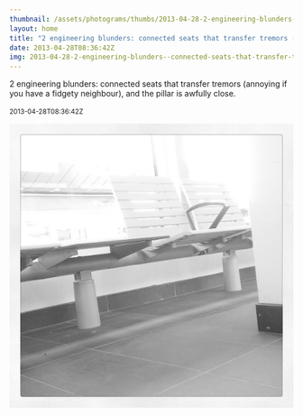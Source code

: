 ```yaml
---
thumbnail: /assets/photograms/thumbs/2013-04-28-2-engineering-blunders--connected-seats-that-transfer-tremors--annoying-if-you-have-a-fidgety-neighbour---and-the-pillar-is-awfully-close-.png
layout: home
title: "2 engineering blunders: connected seats that transfer tremors (annoying if you have a fidgety neighbour), and the pillar is awfully close."
date: 2013-04-28T08:36:42Z
img: 2013-04-28-2-engineering-blunders--connected-seats-that-transfer-tremors--annoying-if-you-have-a-fidgety-neighbour---and-the-pillar-is-awfully-close-.jpg
---
```


2 engineering blunders: connected seats that transfer tremors (annoying if you have a fidgety neighbour), and the pillar is awfully close.

<small>2013-04-28T08:36:42Z</small>

![2 engineering blunders: connected seats that transfer tremors (annoying if you have a fidgety neighbour), and the pillar is awfully close.](/assets/photograms/original/2013-04-28-2-engineering-blunders--connected-seats-that-transfer-tremors--annoying-if-you-have-a-fidgety-neighbour---and-the-pillar-is-awfully-close-.jpg)
